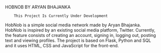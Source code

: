 HOBNOB BY ARYAN BHAJANKA

        This Project Is Currently Under Development
HobNob is a simple social media network made by Aryan Bhajanka. HobNob is inspired by an existing social media platform, Twitter. Currently, the feature consists of creating an account, signing in, logging out, posting text and viewing profiles. The project is based on Flask, Python and SQL and it uses HTML, CSS and JavaScript for the front-end.
